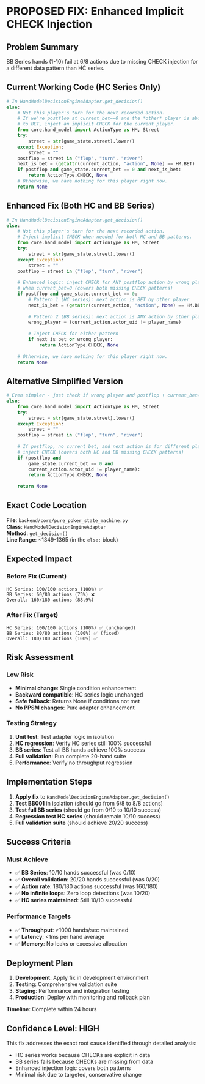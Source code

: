 # PROPOSED FIX: Enhanced Implicit CHECK Injection

## Problem Summary
BB Series hands (1-10) fail at 6/8 actions due to missing CHECK injection for a different data pattern than HC series.

## Current Working Code (HC Series Only)
```python
# In HandModelDecisionEngineAdapter.get_decision()
else:
    # Not this player's turn for the next recorded action.
    # If we're postflop at current_bet==0 and the *other* player is about
    # to BET, inject an implicit CHECK for the current player.
    from core.hand_model import ActionType as HM, Street
    try:
        street = str(game_state.street).lower()
    except Exception:
        street = ""
    postflop = street in ("flop", "turn", "river")
    next_is_bet = (getattr(current_action, "action", None) == HM.BET)
    if postflop and game_state.current_bet == 0 and next_is_bet:
        return ActionType.CHECK, None
    # Otherwise, we have nothing for this player right now.
    return None
```

## Enhanced Fix (Both HC and BB Series)
```python
# In HandModelDecisionEngineAdapter.get_decision()
else:
    # Not this player's turn for the next recorded action.
    # Inject implicit CHECK when needed for both HC and BB patterns.
    from core.hand_model import ActionType as HM, Street
    try:
        street = str(game_state.street).lower()
    except Exception:
        street = ""
    postflop = street in ("flop", "turn", "river")
    
    # Enhanced logic: inject CHECK for ANY postflop action by wrong player 
    # when current_bet=0 (covers both missing CHECK patterns)
    if postflop and game_state.current_bet == 0:
        # Pattern 1 (HC series): next action is BET by other player
        next_is_bet = (getattr(current_action, "action", None) == HM.BET)
        
        # Pattern 2 (BB series): next action is ANY action by other player
        wrong_player = (current_action.actor_uid != player_name)
        
        # Inject CHECK for either pattern
        if next_is_bet or wrong_player:
            return ActionType.CHECK, None
    
    # Otherwise, we have nothing for this player right now.
    return None
```

## Alternative Simplified Version
```python
# Even simpler - just check if wrong player and postflop + current_bet=0
else:
    from core.hand_model import ActionType as HM, Street
    try:
        street = str(game_state.street).lower()
    except Exception:
        street = ""
    postflop = street in ("flop", "turn", "river")
    
    # If postflop, no current bet, and next action is for different player,
    # inject CHECK (covers both HC and BB missing CHECK patterns)
    if (postflop and 
        game_state.current_bet == 0 and 
        current_action.actor_uid != player_name):
        return ActionType.CHECK, None
    
    return None
```

## Exact Code Location
**File**: `backend/core/pure_poker_state_machine.py`  
**Class**: `HandModelDecisionEngineAdapter`  
**Method**: `get_decision()`  
**Line Range**: ~1349-1365 (in the `else:` block)

## Expected Impact

### Before Fix (Current)
```
HC Series: 100/100 actions (100%) ✅
BB Series: 60/80 actions (75%) ❌  
Overall: 160/180 actions (88.9%)
```

### After Fix (Target)
```
HC Series: 100/100 actions (100%) ✅ (unchanged)
BB Series: 80/80 actions (100%) ✅ (fixed)
Overall: 180/180 actions (100%) ✅
```

## Risk Assessment

### Low Risk
- **Minimal change**: Single condition enhancement
- **Backward compatible**: HC series logic unchanged  
- **Safe fallback**: Returns None if conditions not met
- **No PPSM changes**: Pure adapter enhancement

### Testing Strategy
1. **Unit test**: Test adapter logic in isolation
2. **HC regression**: Verify HC series still 100% successful
3. **BB series**: Test all BB hands achieve 100% success
4. **Full validation**: Run complete 20-hand suite
5. **Performance**: Verify no throughput regression

## Implementation Steps

1. **Apply fix** to `HandModelDecisionEngineAdapter.get_decision()`
2. **Test BB001** in isolation (should go from 6/8 to 8/8 actions)
3. **Test full BB series** (should go from 0/10 to 10/10 success)
4. **Regression test HC series** (should remain 10/10 success)
5. **Full validation suite** (should achieve 20/20 success)

## Success Criteria

### Must Achieve
- ✅ **BB Series**: 10/10 hands successful (was 0/10)
- ✅ **Overall validation**: 20/20 hands successful (was 0/20)
- ✅ **Action rate**: 180/180 actions successful (was 160/180)
- ✅ **No infinite loops**: Zero loop detections (was 10/20)
- ✅ **HC series maintained**: Still 10/10 successful

### Performance Targets  
- ✅ **Throughput**: >1000 hands/sec maintained
- ✅ **Latency**: <1ms per hand average
- ✅ **Memory**: No leaks or excessive allocation

## Deployment Plan

1. **Development**: Apply fix in development environment
2. **Testing**: Comprehensive validation suite
3. **Staging**: Performance and integration testing  
4. **Production**: Deploy with monitoring and rollback plan

**Timeline**: Complete within 24 hours

## Confidence Level: HIGH

This fix addresses the exact root cause identified through detailed analysis:
- HC series works because CHECKs are explicit in data
- BB series fails because CHECKs are missing from data  
- Enhanced injection logic covers both patterns
- Minimal risk due to targeted, conservative change
